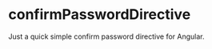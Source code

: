 confirmPasswordDirective
========================

Just a quick simple confirm password directive for Angular.
